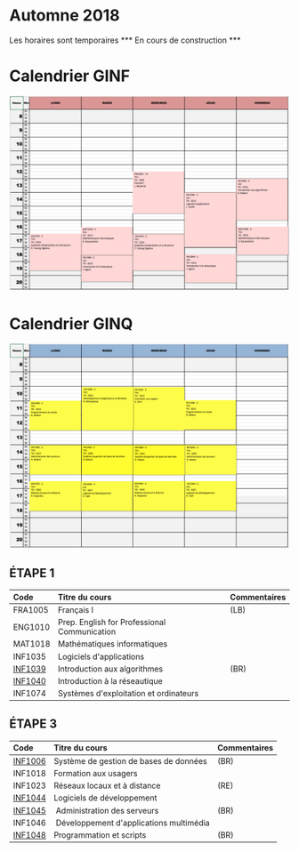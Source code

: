 # Automne 2018

  Les horaires sont temporaires *** En cours de construction ***

# Calendrier GINF
![alt tag](./GINF18A.png)


# Calendrier GINQ
![alt tag](./GINQ18A.png)

## ÉTAPE 1

|     Code	                                                 | Titre du cours                               | Commentaires           |
|:---------------------------------------------------------------|:-------------------------------------------- |:-----------------------| 
| FRA1005	                                                 | Français I                                   | (LB)                   |
| ENG1010	                                                 | Prep. English for Professional Communication |                        |
| MAT1018	                                                 | Mathématiques informatiques                  |                        |
| INF1035	                                                 | Logiciels d'applications                     |                        |
| [INF1039](https://github.com/CollegeBoreal/INF1039-201-18A-02) | Introduction aux algorithmes                 | (BR)                   |
| [INF1040](https://github.com/CollegeBoreal/INF1040-201-17A-02) | Introduction à la réseautique                |                        |
| INF1074	                                                 | Systèmes d'exploitation et ordinateurs       |                        |

## ÉTAPE 3

|     Code	                                                 | Titre du cours                               | Commentaires           |
|:---------------------------------------------------------------|:-------------------------------------------- |:-----------------------| 
| [INF1006](https://github.com/CollegeBoreal/INF1006-202-18A-02) | Système de gestion de bases de données       |  (BR)                  |
| INF1018                                                        | Formation aux usagers                        |                        |
| INF1023                                                        | Réseaux locaux et à distance                 |  (RE)                  |
| [INF1044](https://github.com/CollegeBoreal/INF1044-201-18A-02) | Logiciels de développement                   |                        |
| [INF1045](https://github.com/CollegeBoreal/INF1045-201-18A-02) | Administration des serveurs                  |  (BR)                  |
| INF1046                                                        | Développement d'applications multimédia      |                        |
| [INF1048](https://github.com/CollegeBoreal/INF1048-201-18A-02) | Programmation et scripts                     |  (BR)                  |

